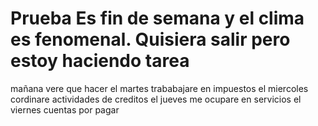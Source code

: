 # Prueba Es fin de semana y el clima es fenomenal. Quisiera salir pero estoy haciendo tarea 
mañana vere que hacer 
el martes trababajare en impuestos 
el miercoles cordinare actividades de creditos 
el jueves me ocupare en servicios 
el viernes cuentas por pagar 
